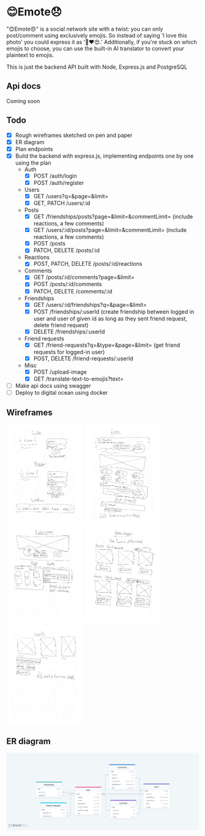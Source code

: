 # 😊Emote😞
"😊Emote😞" is a social network site with a twist: you can only post/comment using exclusively emojis. So instead of saying
'I love this photo' you could express it as '📸❤️😍.' Additionally, if you're stuck on which emojis to choose, you can
use the built-in AI translator to convert your plaintext to emojis.

This is just the backend API built with Node, Express.js and PostgreSQL

## Api docs
Coming soon

## Todo
- [x] Rough wireframes sketched on pen and paper
- [x] ER diagram
- [x] Plan endpoints
- [x] Build the backend with express.js, implementing endpoints one by one using the plan
    - Auth
        - [x] POST /auth/login
        - [x] POST /auth/register
    - Users
        - [x] GET /users?q=&page=&limit=
        - [x] GET, PATCH /users/:id
    - Posts
        - [x] GET /friendships/posts?page=&limit=&commentLimit= (include reactions, a few comments)
        - [x] GET /users/:id/posts?page=&limit=&commentLimit= (include reactions, a few comments)
        - [x] POST /posts
        - [x] PATCH, DELETE /posts/:id
    - Reactions
        - [x] POST, PATCH, DELETE /posts/:id/reactions
    - Comments
        - [x] GET /posts/:id/comments?page=&limit=
        - [x] POST /posts/:id/comments
        - [x] PATCH, DELETE /comments/:id
    - Friendships
        - [x] GET /users/:id/friendships?q=&page=&limit=
        - [x] POST /friendships/:userId (create friendship between logged in user and user of given id as long as they sent friend request, delete friend request)
        - [x] DELETE /friendships/:userId
    - Friend requests
        - [x] GET /friend-requests?q=&type=&page=&limit= (get friend requests for logged-in user)
        - [x] POST, DELETE /friend-requests/:userId
    - Misc
        - [x] POST /upload-image
        - [x] GET /translate-text-to-emojis?text=
- [ ] Make api docs using swagger
- [ ] Deploy to digital ocean using docker

## Wireframes
<img src="./docs/1.jpg" width="200">
<img src="./docs/2.jpg" width="200">
<img src="./docs/3.jpg" width="200">
<img src="./docs/4.jpg" width="200">
<img src="./docs/5.jpg" width="200">

## ER diagram
![ER diagram](./docs/er-diagram.png)
